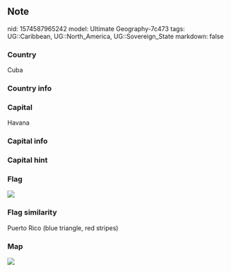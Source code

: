 ## Note
nid: 1574587965242
model: Ultimate Geography-7c473
tags: UG::Caribbean, UG::North_America, UG::Sovereign_State
markdown: false

### Country
Cuba

### Country info


### Capital
Havana

### Capital info


### Capital hint


### Flag
<img src="ug-flag-cuba.svg">

### Flag similarity
Puerto Rico (blue triangle, red stripes)

### Map
<img src="ug-map-cuba.png">
